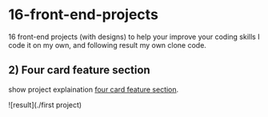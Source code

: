 # 16-front-end-projects
16 front-end projects (with designs) to help your improve your coding skills
I code it on my own, and following result my own clone code.

## 2) Four card feature section
show project explaination [four card feature section](https://www.frontendmentor.io/challenges/four-card-feature-section-weK1eFYK).

![result](./first project)
